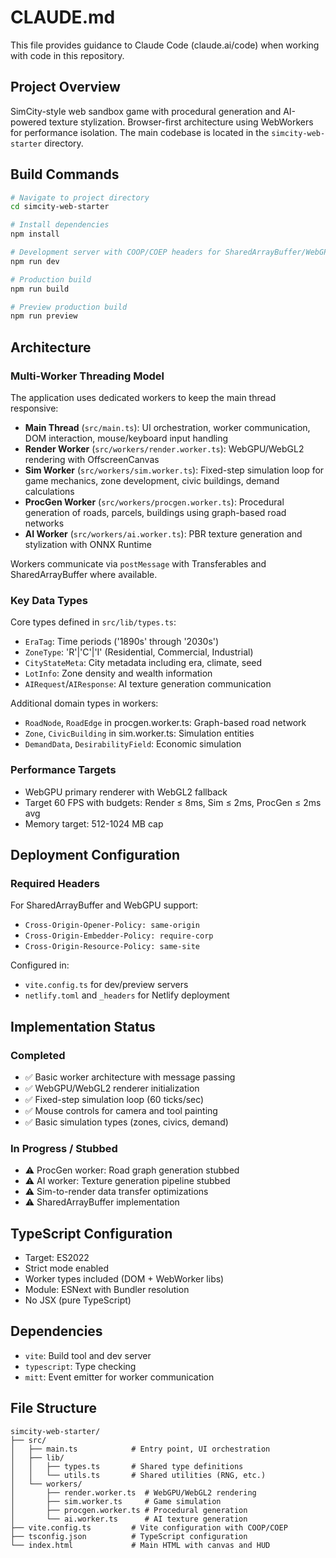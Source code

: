 # CLAUDE.md

This file provides guidance to Claude Code (claude.ai/code) when working with code in this repository.

## Project Overview

SimCity-style web sandbox game with procedural generation and AI-powered texture stylization. Browser-first architecture using WebWorkers for performance isolation. The main codebase is located in the `simcity-web-starter` directory.

## Build Commands

```bash
# Navigate to project directory
cd simcity-web-starter

# Install dependencies
npm install

# Development server with COOP/COEP headers for SharedArrayBuffer/WebGPU
npm run dev

# Production build
npm run build

# Preview production build
npm run preview
```

## Architecture

### Multi-Worker Threading Model
The application uses dedicated workers to keep the main thread responsive:

- **Main Thread** (`src/main.ts`): UI orchestration, worker communication, DOM interaction, mouse/keyboard input handling
- **Render Worker** (`src/workers/render.worker.ts`): WebGPU/WebGL2 rendering with OffscreenCanvas
- **Sim Worker** (`src/workers/sim.worker.ts`): Fixed-step simulation loop for game mechanics, zone development, civic buildings, demand calculations
- **ProcGen Worker** (`src/workers/procgen.worker.ts`): Procedural generation of roads, parcels, buildings using graph-based road networks
- **AI Worker** (`src/workers/ai.worker.ts`): PBR texture generation and stylization with ONNX Runtime

Workers communicate via `postMessage` with Transferables and SharedArrayBuffer where available.

### Key Data Types

Core types defined in `src/lib/types.ts`:
- `EraTag`: Time periods ('1890s' through '2030s')
- `ZoneType`: 'R'|'C'|'I' (Residential, Commercial, Industrial)
- `CityStateMeta`: City metadata including era, climate, seed
- `LotInfo`: Zone density and wealth information
- `AIRequest`/`AIResponse`: AI texture generation communication

Additional domain types in workers:
- `RoadNode`, `RoadEdge` in procgen.worker.ts: Graph-based road network
- `Zone`, `CivicBuilding` in sim.worker.ts: Simulation entities
- `DemandData`, `DesirabilityField`: Economic simulation

### Performance Targets
- WebGPU primary renderer with WebGL2 fallback
- Target 60 FPS with budgets: Render ≤ 8ms, Sim ≤ 2ms, ProcGen ≤ 2ms avg
- Memory target: 512-1024 MB cap

## Deployment Configuration

### Required Headers
For SharedArrayBuffer and WebGPU support:
- `Cross-Origin-Opener-Policy: same-origin`
- `Cross-Origin-Embedder-Policy: require-corp`
- `Cross-Origin-Resource-Policy: same-site`

Configured in:
- `vite.config.ts` for dev/preview servers
- `netlify.toml` and `_headers` for Netlify deployment

## Implementation Status

### Completed
- ✅ Basic worker architecture with message passing
- ✅ WebGPU/WebGL2 renderer initialization
- ✅ Fixed-step simulation loop (60 ticks/sec)
- ✅ Mouse controls for camera and tool painting
- ✅ Basic simulation types (zones, civics, demand)

### In Progress / Stubbed
- ⚠️ ProcGen worker: Road graph generation stubbed
- ⚠️ AI worker: Texture generation pipeline stubbed
- ⚠️ Sim-to-render data transfer optimizations
- ⚠️ SharedArrayBuffer implementation

## TypeScript Configuration
- Target: ES2022
- Strict mode enabled
- Worker types included (DOM + WebWorker libs)
- Module: ESNext with Bundler resolution
- No JSX (pure TypeScript)

## Dependencies
- `vite`: Build tool and dev server
- `typescript`: Type checking
- `mitt`: Event emitter for worker communication

## File Structure
```
simcity-web-starter/
├── src/
│   ├── main.ts            # Entry point, UI orchestration
│   ├── lib/
│   │   ├── types.ts       # Shared type definitions
│   │   └── utils.ts       # Shared utilities (RNG, etc.)
│   └── workers/
│       ├── render.worker.ts  # WebGPU/WebGL2 rendering
│       ├── sim.worker.ts     # Game simulation
│       ├── procgen.worker.ts # Procedural generation
│       └── ai.worker.ts      # AI texture generation
├── vite.config.ts         # Vite configuration with COOP/COEP
├── tsconfig.json          # TypeScript configuration
└── index.html             # Main HTML with canvas and HUD
```